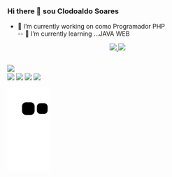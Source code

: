 ### Hi there 👋  sou Clodoaldo Soares

- 🔭 I’m currently working on como Programador PHP                     
-- 🌱 I’m currently learning ...JAVA  WEB

<div align="center">
  <a href="https://github.com/rafaballerini">
  <img height="180em" src="https://github-readme-stats.vercel.app/api?username=SoaresDevSenac&show_icons=true&theme=dark&include_all_commits=true&count_private=true"/> 
    <img height="180em" src="https://github-readme-stats.vercel.app/api/top-langs/?username=rafaballerini&layout=compact&langs_count=7&theme=dracula"/>
</div>  
  
  ##
  
 
  <a href="https://www.youtube.com/channel/UCTb8cq_J9Q97oJqpHjxHRig" target="_blank"><img src="https://img.shields.io/badge/YouTube-FF0000? style=for-the-badge&logo=youtube&logoColor=white" target="_blank"></a>  
  <a href=" " target="_blank"><img src="https://img.shields.io/badge/-Instagram-%23E4405F?style=for-the- badge&logo=instagram&logoColor=white" target="_blank"></a>
<a href="https://discord.gg/ SoaresDev#1747 " target="_blank"><img src="https://img.shields.io/badge/Discord-7289DA?style=for-the-badge&logo= discord&logoColor=white" target="_blank"></a>
<a href = "mailto:soares.devsenac@gmail.com"><img src="https://img.shields.io/badge/-Gmail-%23333?style=for-the-badge&logo=gmail&logoColor=white" destino ="_blank"></a>
  <a href="https://www.linkedin.com/in/clodoado-soares-8b3566243/" target="_blank"><img src="https://img.shields.io/badge/-LinkedIn-% 230077B5?style=for-the-badge&logo=linkedin&logoColor=white" target="_blank"></a>

  
   ![ Animação de cobra ](https://github.com/rafaballerini/rafaballerini/blob/output/github-contribution-grid-snake.svg)
